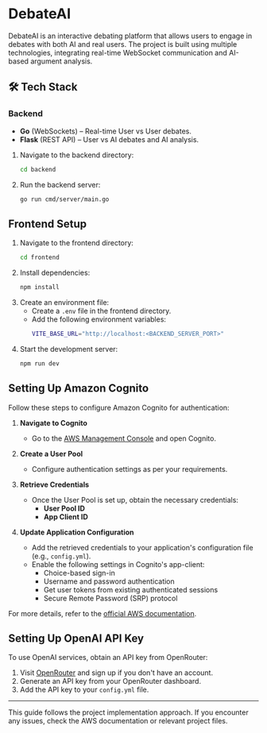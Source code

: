 # DebateAI
DebateAI is an interactive debating platform that allows users to engage in debates with both AI and real users. The project is built using multiple technologies, integrating real-time WebSocket communication and AI-based argument analysis.

## 🛠️ Tech Stack
### **Backend**
- **Go** (WebSockets) – Real-time User vs User debates.
- **Flask** (REST API) – User vs AI debates and AI analysis.


1. Navigate to the backend directory:
   ```sh
   cd backend
   ```
2. Run the backend server:
   ```sh
   go run cmd/server/main.go
   ```

## Frontend Setup

1. Navigate to the frontend directory:
   ```sh
   cd frontend
   ```
2. Install dependencies:
   ```sh
   npm install
   ```
3. Create an environment file:
   - Create a `.env` file in the frontend directory.
   - Add the following environment variables:
     ```sh
     VITE_BASE_URL="http://localhost:<BACKEND_SERVER_PORT>"
     ```
4. Start the development server:
   ```sh
   npm run dev
   ```

## Setting Up Amazon Cognito

Follow these steps to configure Amazon Cognito for authentication:

1. **Navigate to Cognito**
   - Go to the [AWS Management Console](https://aws.amazon.com/console/) and open Cognito.

2. **Create a User Pool**
   - Configure authentication settings as per your requirements.

3. **Retrieve Credentials**
   - Once the User Pool is set up, obtain the necessary credentials:
     - **User Pool ID**
     - **App Client ID**

4. **Update Application Configuration**
   - Add the retrieved credentials to your application's configuration file (e.g., `config.yml`).
   - Enable the following settings in Cognito's app-client:
     - Choice-based sign-in
     - Username and password authentication
     - Get user tokens from existing authenticated sessions
     - Secure Remote Password (SRP) protocol

For more details, refer to the [official AWS documentation](https://docs.aws.amazon.com/cognito/).

## Setting Up OpenAI API Key

To use OpenAI services, obtain an API key from OpenRouter:

1. Visit [OpenRouter](https://openrouter.ai/) and sign up if you don't have an account.
2. Generate an API key from your OpenRouter dashboard.
3. Add the API key to your `config.yml` file.

---

This guide follows the project implementation approach. If you encounter any issues, check the AWS documentation or relevant project files.
